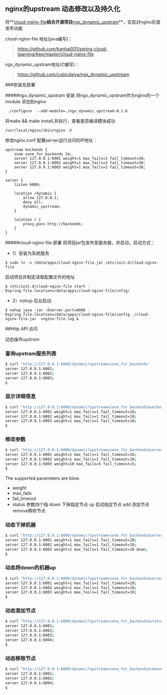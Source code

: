 ## nginx的upstream 动态修改以及持久化
 将**[cloud-nginx-file](cloud-nginx-file)**结合开源项目**[ngx_dynamic_upstram](https://github.com/cubicdaiya/ngx_dynamic_upstream)**，实现对nginx灰度发布功能
 
cloud-nginx-file 地址(java编写)：
>https://github.com/kanhai001/spring-cloud-learning/tree/master/cloud-nginx-file
  
ngx_dynamic_upstram地址(C编写)：
> https://github.com/cubicdaiya/ngx_dynamic_upstream


###安装及部署

#####ngx_dynamic_upstram 安装
将ngx_dynamic_upstram作为nginx的一个module 添加到nginx
```
 ./configure  --add-module=./ngx_dynamic_upstream-0.1.6
```
并make && make install,并执行，查看是否编译模块成功
```
/usr/local/nginx/sbin/nginx -V 
```

修改nginx.conf 配置server运行访问的IP地址：
```
upstream backends {
    zone zone_for_backends 1m;
    server 127.0.0.1:6001 weight=1 max_fails=2 fail_timeout=30;
    server 127.0.0.1:6002 weight=1 max_fails=2 fail_timeout=30;
    server 127.0.0.1:6003 weight=1 max_fails=2 fail_timeout=30;
}

server {
    listen 6000;

    location /dynamic {
        allow 127.0.0.1;
        deny all;
        dynamic_upstream;
    }

    location / {
        proxy_pass http://backends;
    }
}
```

#####cloud-nginx-file 部署
将项目jar包发布至服务器，并启动，启动方式：

* 1）安装为系统服务
```
$ sudo ln -s /data/apps/cloud-nginx-file.jar /etc/init.d/cloud-nginx-file
```
启动项目并制定读取配置文件的地址 
```
$ /etc/init.d/cloud-nginx-file start -Dspring.file.location=/data/apps/cloud-nginx-file/cnfig/
```
* 2）nohup 后台启动
```
$ nohup java -jar -Dserver.port=8080 -Dspring.file.location=/data/apps/cloud-nginx-file/config ./cloud-nginx-file.jar  >nginx-file.log &
```


##Http API 访问


动态操作upstram

### 查询upstram服务列表

```bash
$ curl "http://127.0.0.1:6000/dynamic?upstream=zone_for_backends"
server 127.0.0.1:6001;
server 127.0.0.1:6002;
server 127.0.0.1:6003;
$
```

### 显示详细信息

```bash
$ curl "http://127.0.0.1:6000/dynamic?upstream=zone_for_backends&verbose="
server 127.0.0.1:6001 weight=1 max_fails=1 fail_timeout=10;
server 127.0.0.1:6002 weight=1 max_fails=1 fail_timeout=10;
server 127.0.0.1:6003 weight=1 max_fails=1 fail_timeout=10;
$
```

### 修改参数

```bash
$ curl "http://127.0.0.1:6000/dynamic?upstream=zone_for_backends&server=127.0.0.1:6003&weight=10&max_fails=5&fail_timeout=5"
server 127.0.0.1:6001 weight=1 max_fails=1 fail_timeout=10;
server 127.0.0.1:6002 weight=1 max_fails=1 fail_timeout=10;
server 127.0.0.1:6003 weight=10 max_fails=5 fail_timeout=5;
$
```

The supported parameters are blow.

 * weight
 * max_fails
 * fail_timeout
 * status 参数四个指 down 下掉指定节点  up 启动指定节点   add 添加节点  remove移除节点

### 动态下掉机器

```bash
$ curl "http://127.0.0.1:6000/dynamic?upstream=zone_for_backends&server=127.0.0.1:6003&status=down"
server 127.0.0.1:6001 weight=1 max_fails=1 fail_timeout=10;
server 127.0.0.1:6002 weight=1 max_fails=1 fail_timeout=10;
server 127.0.0.1:6003 weight=1 max_fails=1 fail_timeout=10 down;
$
```

### 动态将down的机器up 

```bash
$ curl "http://127.0.0.1:6000/dynamic?upstream=zone_for_backends&server=127.0.0.1:6003&status=up"
server 127.0.0.1:6001 weight=1 max_fails=1 fail_timeout=10;
server 127.0.0.1:6002 weight=1 max_fails=1 fail_timeout=10;
server 127.0.0.1:6003 weight=1 max_fails=1 fail_timeout=10;
$
```

### 动态添加节点

```bash
$ curl "http://127.0.0.1:6000/dynamic?upstream=zone_for_backends&status=add&server=127.0.0.1:6004"
server 127.0.0.1:6001;
server 127.0.0.1:6002;
server 127.0.0.1:6003;
server 127.0.0.1:6004;
$
```

### 动态移除节点

```bash
$ curl "http://127.0.0.1:6000/dynamic?upstream=zone_for_backends&remove=&server=127.0.0.1:6003"
server 127.0.0.1:6001;
server 127.0.0.1:6002;
server 127.0.0.1:6004;
$
```


    



